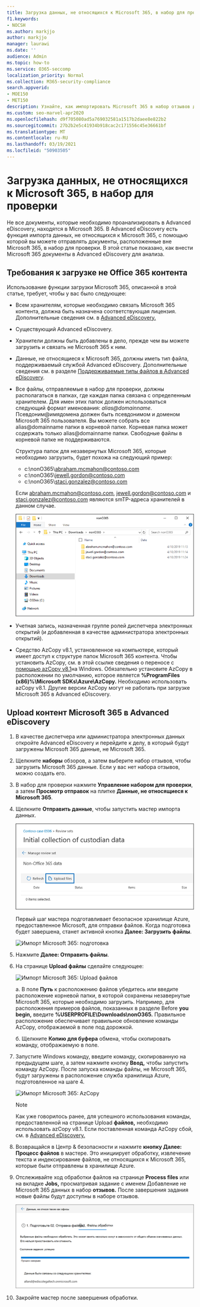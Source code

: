 ```yaml
---
title: Загрузка данных, не относящихся к Microsoft 365, в набор для проверки
f1.keywords:
- NOCSH
ms.author: markjjo
author: markjjo
manager: laurawi
ms.date: ''
audience: Admin
ms.topic: how-to
ms.service: O365-seccomp
localization_priority: Normal
ms.collection: M365-security-compliance
search.appverid:
- MOE150
- MET150
description: Узнайте, как импортировать Microsoft 365 в набор отзывов для анализа в Advanced eDiscovery случае.
ms.custom: seo-marvel-apr2020
ms.openlocfilehash: d9f705080ad5a769032581a1517b2daee8e822b2
ms.sourcegitcommit: 27b2b2e5c41934b918cac2c171556c45e36661bf
ms.translationtype: MT
ms.contentlocale: ru-RU
ms.lasthandoff: 03/19/2021
ms.locfileid: "50903505"
---
```

# <a name="load-non-microsoft-365-data-into-a-review-set"></a>Загрузка данных, не относящихся к Microsoft 365, в набор для проверки

Не все документы, которые необходимо проанализировать в Advanced eDiscovery, находятся в Microsoft 365. В Advanced eDiscovery есть функция импорта данных, не относящихся к Microsoft 365, с помощью которой вы можете отправлять документы, расположенные вне Microsoft 365, в набор для проверки. В этой статье показано, как внести Microsoft 365 документы в Advanced eDiscovery для анализа.

## <a name="requirements-to-upload-non-office-365-content"></a>Требования к загрузке не Office 365 контента

Использование функции загрузки Microsoft 365, описанной в этой статье, требует, чтобы у вас было следующее:

- Всем хранителям, которые необходимо связать Microsoft 365 контента, должна быть назначена соответствующая лицензия. Дополнительные сведения см. в [Advanced eDiscovery.](get-started-with-advanced-ediscovery.md#step-1-verify-and-assign-appropriate-licenses)

- Существующий Advanced eDiscovery.

- Хранители должны быть добавлены в дело, прежде чем вы можете загрузить и связать не Microsoft 365 к ним.

- Данные, не относящиеся к Microsoft 365, должны иметь тип файла, поддерживаемый службой Advanced eDiscovery. Дополнительные сведения см. в разделе [Поддерживаемые типы файлов в Advanced eDiscovery](supported-filetypes-ediscovery20.md).

- Все файлы, отправляемые в набор для проверки, должны располагаться в папках, где каждая папка связана с определенным хранителем. Для имен этих папок должен использоваться следующий формат именования: *alias@domainname*. Псевдоним@имядомена должен быть псевдонимом и доменом Microsoft 365 пользователя. Вы можете собрать все alias@domainname папки в корневой папке. Корневая папка может содержать только alias@domainname папки. Свободные файлы в корневой папке не поддерживаются.

   Структура папок для незавернутых Microsoft 365, которые необходимо загрузить, будет похожа на следующий пример:

   - c:\nonO365\abraham.mcmahon@contoso.com
   - c:\nonO365\jewell.gordon@contoso.com
   - c:\nonO365\staci.gonzalez@contoso.com

   Если abraham.mcmahon@contoso.com, jewell.gordon@contoso.com и staci.gonzalez@contoso.com являются smTP-адреса хранителей в данном случае.

   ![Структура папки Microsoft 365 для загрузки данных](../media/3f2dde84-294e-48ea-b44b-7437bd25284c.png)

- Учетная запись, назначенная группе ролей диспетчера электронных открытий (и добавленная в качестве администратора электронных открытий).

- Средство AzCopy v8.1, установленное на компьютере, который имеет доступ к структуре папок Microsoft 365 контента. Чтобы установить AzCopy, см. в этой ссылке сведения о переносе с [помощью azCopy v8.1](/previous-versions/azure/storage/storage-use-azcopy)на Windows. Обязательно установите AzCopy в расположении по умолчанию, которое является **%ProgramFiles (x86)%\Microsoft SDKs\Azure\AzCopy.** Необходимо использовать azCopy v8.1. Другие версии AzCopy могут не работать при загрузке Microsoft 365 в Advanced eDiscovery.


## <a name="upload-non-microsoft-365-content-into-advanced-ediscovery"></a>Upload контент Microsoft 365 в Advanced eDiscovery

1. В качестве диспетчера или администратора электронных данных откройте Advanced eDiscovery и перейдите к делу, в который будут загружены Microsoft 365 данные, не Microsoft 365.  

2. Щелкните **наборы** обзоров, а затем выберите набор отзывов, чтобы загрузить Microsoft 365 данные.  Если у вас нет набора отзывов, можно создать его. 
 
3. В набор для проверки нажмите **Управление набором для проверки**, а затем **Просмотр отправок** на плитке **Данные, не относящиеся к Microsoft 365**.

4. Щелкните **Отправить данные**, чтобы запустить мастер импорта данных.

   ![Отправьте файлы](../media/574f4059-4146-4058-9df3-ec97cf28d7c7.png)

   Первый шаг мастера подготавливает безопасное хранилище Azure, предоставленное Microsoft, для отправки файлов.  Когда подготовка будет завершена, станет активной кнопка **Далее: Загрузить файлы**.

   ![Импорт Microsoft 365: подготовка](../media/0670a347-a578-454a-9b3d-e70ef47aec57.png)
 
5. Нажмите **Далее: Отправить файлы**.

6. На странице **Upload файлы** сделайте следующее:

   ![Импорт Microsoft 365: Upload файлов](../media/3ea53b5d-7f9b-4dfc-ba63-90a38c14d41a.png)

   а. В поле **Путь** к расположению файлов убедитесь или введите расположение корневой папки, в которой сохранены незавернутые Microsoft 365, которые необходимо загрузить. Например, для расположения примеров файлов, показанных в разделе Before **you begin,** введите **%USERPROFILE\Downloads\nonO365.** Правильное расположение обеспечивает правильное обновление команды AzCopy, отображаемой в поле под дорожкой.

   б. Щелкните **Копию для буфера** обмена, чтобы скопировать команду, отображаемую в поле.

7. Запустите Windows команду, введите команду, скопированную на предыдущем шаге, а затем нажмите кнопку **Ввод,** чтобы запустить команду AzCopy.  После запуска команды файлы, не Microsoft 365, будут загружены в расположение служба хранилища Azure, подготовленное на шаге 4.

   ![Импорт Microsoft 365: AzCopy](../media/504e2dbe-f36f-4f36-9b08-04aea85d8250.png)

   > [!NOTE]
   > Как уже говорилось ранее, для успешного использования команды, предоставленной на странице Upload **файлов,** необходимо использовать azCopy v8.1. Если поставленная команда AzCopy сбой, см. в [Advanced eDiscovery.](troubleshooting-azcopy.md)

8. Возвращайся в Центр & безопасности и нажмите **кнопку Далее: Процесс файлов** в мастере.  Это инициирует обработку, извлечение текста и индексирование файлов, не относящихся к Microsoft 365, которые были отправлены в хранилище Azure.  

9. Отслеживайте ход обработки файлов на странице **Process files** или на вкладке **Jobs,** просматривая задание с именем Добавление не Microsoft 365 данных в набор **отзывов.**  После завершения задания новые файлы будут доступны в наборе отзывов.

   ![Импорт Microsoft 365: файлы процесса](../media/218b1545-416a-4a9f-9b25-3b70e8508f67.png)

10. Закройте мастер после завершения обработки.